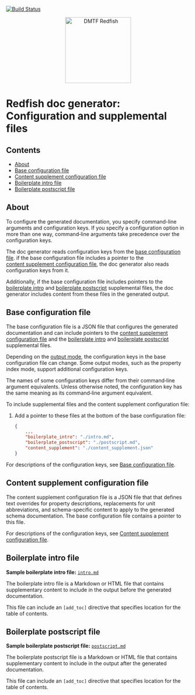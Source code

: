 [![Build Status](https://travis-ci.com/DMTF/Redfish-Tools.svg?branch=master)](https://travis-ci.com/github/DMTF/Redfish-Tools)
<p align="center">
  <img src="http://redfish.dmtf.org/sites/all/themes/dmtf2015/images/dmtf-redfish-logo.png" alt="DMTF Redfish" width=180>

# Redfish doc generator: Configuration and supplemental files

## Contents

* [About](#about)
* [Base configuration file](#base-configuration-file)
* [Content supplement configuration file](#content-supplement-configuration-file)
* [Boilerplate intro file](#boilerplate-intro-file)
* [Boilerplate postscript file](#boilerplate-postscript-file)

## About

To configure the generated documentation, you specify command-line arguments and configuration keys. If you specify a configuration option in more than one way, command&#8209;line arguments take precedence over the configuration keys.

The doc generator reads configuration keys from the [base configuration file](#base-configuration-file). if the base configuration file includes a pointer to the [content supplement configuration file](#content-supplement-configuration-file), the doc generator also reads configuration keys from it. 

Additionally, if the base configuration file includes pointers to the <a href="#boilerplate-intro-file">boilerplate&nbsp;intro</a> and <a href="#boilerplate-postscript-file">boilerplate&nbsp;postscript</a> supplemental files, the doc generator includes content from these files in the generated output.

## Base configuration file

The base configuration file is a JSON file that configures the generated documentation and can include pointers to the [content supplement configuration file](#content-supplement-configuration-file) and the [boilerplate intro](README-supplementary-files.md#boilerplate-intro-file "README-supplementary-files.md#boilerplate-intro-file") and [boilerplate postscript](README-supplementary-files.md#boilerplate-postscript-file "README-supplementary-files.md#boilerplate-postscript-file") supplemental files.

Depending on the [output mode](README.md#output-modes "README.md#output-modes"), the configuration keys in the base configuration file can change. Some output modes, such as the property index mode, support additional configuration keys.

The names of some configuration keys differ from their command&#8209;line argument equivalents. Unless otherwise noted, the configuration key has the same meaning as its command&#8209;line argument equivalent.

To include supplemental files and the content supplement configuration file:

1. Add a pointer to these files at the bottom of the base configuration file:

    ```json
    {
    	...
    	"boilerplate_intro": "./intro.md",
    	"boilerplate_postscript": "./postscript.md", 
    	"content_supplement": "./content_supplement.json"
    }
    ```

For descriptions of the configuration keys, see [Base configuration file](README-base-configuration-file.md "README-base-configuration-file.md").

## Content supplement configuration file

The content supplement configuration file is a JSON file that that defines text overrides for property descriptions, replacements for unit abbreviations, and schema-specific content to apply to the generated schema documentation. The base configuration file contains a pointer to this file.

For descriptions of the configuration keys, see [Content supplement configuration file](README-content-supplement-configuration-file.md "README-content-supplement-configuration-file.md").

## Boilerplate intro file

**Sample boilerplate intro file:** <a href="sample_inputs/standard_html/intro.md"><code>intro.md</code></a>

The boilerplate intro file is a Markdown or HTML file that contains supplementary content to include in the output before the generated documentation.

This file can include an <code>[add_toc]</code> directive that specifies location for the table of contents.

## Boilerplate postscript file

**Sample boilerplate postscript file:** <a href="sample_inputs/standard_html/postscript.md"><code>postscript.md</code></a>

The boilerplate postscript file is a Markdown or HTML file that contains supplementary content to include in the output after the generated documentation.

This file can include an <code>[add_toc]</code> directive that specifies location for the table of contents.
